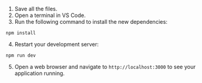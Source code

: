 1. Save all the files.
2. Open a terminal in VS Code.
3. Run the following command to install the new dependencies:


```plaintext
npm install
```

4. Restart your development server:


```plaintext
npm run dev
```

5. Open a web browser and navigate to `http://localhost:3000` to see your application running.
